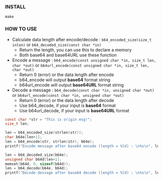 ### INSTALL
`make`

### HOW TO USE
- Calculate data length after encode/decode : `b64_encoded_size(size_t inlen)` or `b64_decoded_size(const char *in)`
    - Return the length, you can use this to declare a memory
    - Both base64 and base64URL use these function
- Encode a message : `b64_encode(const unsigned char *in, size_t len, char *out)` or `b64url_encode(const unsigned char *in, size_t len, char *out)`
    - Return 0 (error) or the data length after encode
    - b64_encode will output **base64** format string
    - b64url_encode will output **base64URL** format string
- Decode a message : `b64_decode(const char *in, unsigned char *out)` or `b64url_encode(const char *in, unsigned char *out)`
    - Return 0 (error) or the data length after decode
    - Use b64_decode, if your input is **base64** format
    - Use b64url_decode, if your input is **base64URL** format

```c
const char *str = "This is origin msg!";
size_t len;

len = b64_encoded_size(strlen(str));
char b64e[len+1];
len = b64_encode(str, strlen(str), b64e);
printf("Encode message after base64 encode (length = %ld) : \n%s\n", len, b64e);

len = b64_decoded_size(b64e);
unsigned char b64d[len+1];
memset(b64d, 0, sizeof(b64d));
len = b64_decode(b64e, b64d);
printf("Decode dessage after base64 decode (length = %ld) : \n%s\n", len, b64d);
```